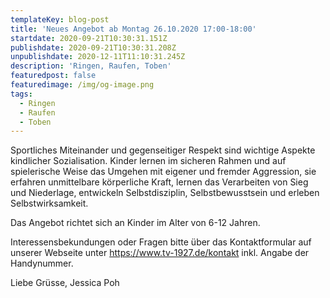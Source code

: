 ```yaml
---
templateKey: blog-post
title: 'Neues Angebot ab Montag 26.10.2020 17:00-18:00'
startdate: 2020-09-21T10:30:31.151Z
publishdate: 2020-09-21T10:30:31.208Z
unpublishdate: 2020-12-11T11:10:31.245Z
description: 'Ringen, Raufen, Toben'
featuredpost: false
featuredimage: /img/og-image.png
tags:
  - Ringen
  - Raufen
  - Toben
---
```

Sportliches Miteinander und gegenseitiger Respekt sind wichtige Aspekte kindlicher Sozialisation. Kinder lernen im sicheren  Rahmen und auf spielerische Weise das Umgehen mit eigener und fremder Aggression, sie erfahren unmittelbare körperliche Kraft, lernen das Verarbeiten von Sieg und Niederlage, entwickeln Selbstdisziplin, Selbstbewusstsein und erleben Selbstwirksamkeit.

Das Angebot richtet sich an Kinder im Alter von 6-12 Jahren. 

Interessensbekundungen oder Fragen bitte über das Kontaktformular auf unserer Webseite unter <https://www.tv-1927.de/kontakt> inkl. Angabe der Handynummer.

Liebe Grüsse, Jessica Poh